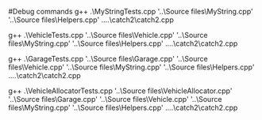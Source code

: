 #Debug commands
g++ .\MyStringTests.cpp '..\Source files\MyString.cpp' '..\Source files\Helpers.cpp' ..\..\catch2\catch2.cpp

g++ .\VehicleTests.cpp '..\Source files\Vehicle.cpp' '..\Source files\MyString.cpp' '..\Source files\Helpers.cpp' ..\..\catch2\catch2.cpp

g++ .\GarageTests.cpp '..\Source files\Garage.cpp' '..\Source files\Vehicle.cpp' '..\Source files\MyString.cpp' '..\Source files\Helpers.cpp' ..\..\catch2\catch2.cpp

g++ .\VehicleAllocatorTests.cpp '..\Source files\VehicleAllocator.cpp' '..\Source files\Garage.cpp' '..\Source files\Vehicle.cpp' '..\Source files\MyString.cpp' '..\Source files\Helpers.cpp' ..\..\catch2\catch2.cpp